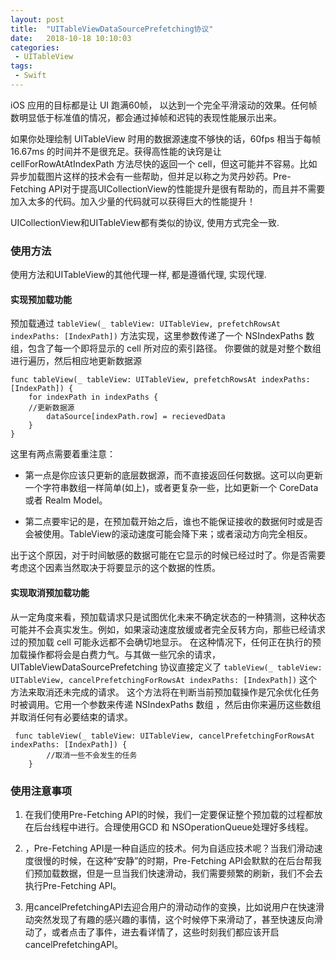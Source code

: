 ```yaml
---
layout: post
title:  "UITableViewDataSourcePrefetching协议"
date:   2018-10-18 10:10:03
categories:
 - UITableView
tags:
 - Swift
---
```



iOS 应用的目标都是让 UI 跑满60帧， 以达到一个完全平滑滚动的效果。任何帧数明显低于标准值的情况，都会通过掉帧和迟钝的表现性能展示出来。

<!--more-->

如果你处理绘制 UITableView 时用的数据源速度不够快的话，60fps 相当于每帧16.67ms 的时间并不是很充足。获得高性能的诀窍是让 cellForRowAtAtIndexPath 方法尽快的返回一个 cell，但这可能并不容易。比如异步加载图片这样的技术会有一些帮助，但并足以称之为灵丹妙药。Pre-Fetching API对于提高UICollectionView的性能提升是很有帮助的，而且并不需要加入太多的代码。加入少量的代码就可以获得巨大的性能提升！

UICollectionView和UITableView都有类似的协议, 使用方式完全一致.



### 使用方法

使用方法和UITableView的其他代理一样, 都是遵循代理, 实现代理.

#### 实现预加载功能

预加载通过 `tableView(_ tableView: UITableView, prefetchRowsAt indexPaths: [IndexPath])`  方法实现，这里参数传递了一个 NSIndexPaths 数组，包含了每一个即将显示的 cell 所对应的索引路径。
你要做的就是对整个数组进行遍历，然后相应地更新数据源

    func tableView(_ tableView: UITableView, prefetchRowsAt indexPaths: [IndexPath]) {
        for indexPath in indexPaths {
        //更新数据源
            dataSource[indexPath.row] = recievedData
        }
    }

这里有两点需要着重注意：

* 第一点是你应该只更新的底层数据源，而不直接返回任何数据。这可以向更新一个字符串数组一样简单(如上)，或者更复杂一些，比如更新一个 CoreData 或者 Realm Model。

* 第二点要牢记的是，在预加载开始之后，谁也不能保证接收的数据何时或是否会被使用。TableView的滚动速度可能会降下来；或者滚动方向完全相反。

出于这个原因，对于时间敏感的数据可能在它显示的时候已经过时了。你是否需要考虑这个因素当然取决于将要显示的这个数据的性质。

#### 实现取消预加载功能

从一定角度来看，预加载请求只是试图优化未来不确定状态的一种猜测，这种状态可能并不会真实发生。例如，如果滚动速度放缓或者完全反转方向，那些已经请求过的预加载 cell 可能永远都不会确切地显示。
在这种情况下，任何正在执行的预加载操作都将会是白费力气。与其做一些冗余的请求，UITableViewDataSourcePrefetching 协议直接定义了 `tableView(_ tableView: UITableView, cancelPrefetchingForRowsAt indexPaths: [IndexPath])` 这个方法来取消还未完成的请求。
这个方法将在判断当前预加载操作是冗余优化任务时被调用。它用一个参数来传递 NSIndexPaths 数组 ，然后由你来遍历这些数组并取消任何有必要结束的请求。

	 func tableView(_ tableView: UITableView, cancelPrefetchingForRowsAt indexPaths: [IndexPath]) {
	        //取消一些不会发生的任务
	    }
	    

### 使用注意事项

1. 在我们使用Pre-Fetching API的时候，我们一定要保证整个预加载的过程都放在后台线程中进行。合理使用GCD 和 NSOperationQueue处理好多线程。


2. ，Pre-Fetching API是一种自适应的技术。何为自适应技术呢？当我们滑动速度很慢的时候，在这种“安静”的时期，Pre-Fetching API会默默的在后台帮我们预加载数据，但是一旦当我们快速滑动，我们需要频繁的刷新，我们不会去执行Pre-Fetching API。
3. 用cancelPrefetchingAPI去迎合用户的滑动动作的变换，比如说用户在快速滑动突然发现了有趣的感兴趣的事情，这个时候停下来滑动了，甚至快速反向滑动了，或者点击了事件，进去看详情了，这些时刻我们都应该开启cancelPrefetchingAPI。





